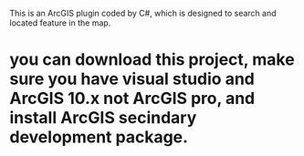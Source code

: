 This is an ArcGIS plugin coded by C#, which is designed to search and located feature in the map.
# you can download this project, make sure you have visual studio and ArcGIS 10.x not ArcGIS pro, and install ArcGIS secindary development package.
